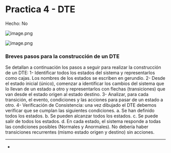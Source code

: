 # Practica 4 - DTE

Hecho: No

![image.png](image%2029.png)

![image.png](image%2030.png)

### Breves pasos para la construcción de un DTE

Se detallan a continuación los pasos a seguir para realizar la construcción de un DTE:
1- Identificar todos los estados del sistema y representarlos como cajas. Los nombres de los estados se
escriben en gerundio.
2- Desde el estado inicial (único), comenzar a identificar los cambios del sistema que lo llevan de un
estado a otro y representarlos con flechas (transiciones) que van desde el estado origen al estado
destino.
3- Analizar, para cada transición, el evento, condiciones y las acciones para pasar de un estado a otro.
4- Verificación de Consistencia: una vez dibujado el DTE debemos verificar que se cumplan las siguientes
condiciones.
a. Se han definido todos los estados.
b. Se pueden alcanzar todos los estados.
c. Se puede salir de todos los estados.
d. En cada estado, el sistema responde a todas las condiciones posibles (Normales y
Anormales). No debería haber transiciones recurrentes (mismo estado origen y destino) sin
acciones.

---

-